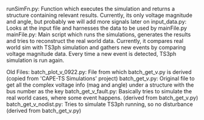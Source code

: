 runSimFn.py: Function which executes the simulation and returns a structure containing relevant results. Currently, its only voltage magnitude and angle, but probably we will add more signals
later on
input_data.py: Looks at the input file and harnesses the data to be used by mainFile.py
mainFile.py: Main script which runs the simulations, generates the results and tries to reconstruct the real world data. Currently, it compares real world sim with TS3ph simulation and gathers new 
events by comparing voltage magnitude data. Every time a new event is detected, TS3ph simulation is run again.

Old Files:
batch_plot_v_0922.py: File from which batch_get_v.py is derived (copied from 'CAPE-TS Simulations' project)
batch_get_v.py: Original file to get all the complex voltage info (mag and angle) under a structure with the bus number as the key
batch_get_v_fault.py: Basically tries to simulate the real world cases, where some event happens. (derived from batch_get_v.py)
batch_get_v_nodist.py: Tries to simulate TS3ph running, so no disturbance (derived from batch_get_v.py)